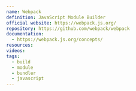 ```yaml
---
name: Webpack
definition: JavaScript Module Builder
official website: https://webpack.js.org/
repository: https://github.com/webpack/webpack
documentation:
  - https://webpack.js.org/concepts/
resources: 
videos: 
tags:
  - build
  - module
  - bundler
  - javascript
---
```

